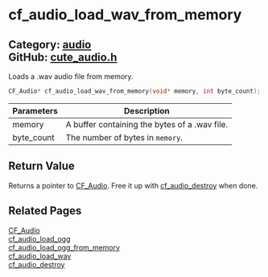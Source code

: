[](../header.md ':include')

# cf_audio_load_wav_from_memory

Category: [audio](/api_reference?id=audio)  
GitHub: [cute_audio.h](https://github.com/RandyGaul/cute_framework/blob/master/include/cute_audio.h)  
---

Loads a .wav audio file from memory.

```cpp
CF_Audio* cf_audio_load_wav_from_memory(void* memory, int byte_count);
```

Parameters | Description
--- | ---
memory | A buffer containing the bytes of a .wav file.
byte_count | The number of bytes in `memory`.

## Return Value

Returns a pointer to [CF_Audio](/audio/cf_audio.md). Free it up with [cf_audio_destroy](/audio/cf_audio_destroy.md) when done.

## Related Pages

[CF_Audio](/audio/cf_audio.md)  
[cf_audio_load_ogg](/audio/cf_audio_load_ogg.md)  
[cf_audio_load_ogg_from_memory](/audio/cf_audio_load_ogg_from_memory.md)  
[cf_audio_load_wav](/audio/cf_audio_load_wav.md)  
[cf_audio_destroy](/audio/cf_audio_destroy.md)  
